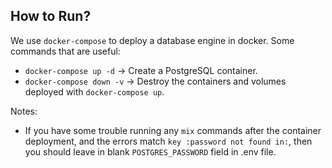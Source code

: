 ## How to Run?

We use ```docker-compose``` to deploy a database engine in docker.
Some commands that are useful:

  * ``` docker-compose up -d ```   -> Create a PostgreSQL container.
  * ``` docker-compose down -v ``` -> Destroy the containers and volumes deployed with ```docker-compose up```.

Notes: 
  * If you have some trouble running any ```mix``` commands after the container deployment, and the errors match ```key :password not found in:```, then you should leave in blank ```POSTGRES_PASSWORD``` field in .env file.
